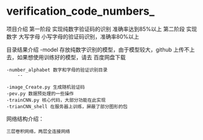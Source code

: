# verification_code_numbers_

项目介绍
    第一阶段 实现纯数字验证码的识别 准确率达到85%以上
    第二阶段 实现数字 大写字母 小写字母的验证码识别，准确率80%以上


目录结果介绍
    -model 存放纯数字识别的模型，由于模型较大，github 上传不上去，如果想使用训练好的模型，请去 百度网盘下载

    -number_alphabet 数字和字母的验证识别目录
        --

    -image_Create.py 生成随机验证码
    -pev.py 数据预处理的一些操作
    -trainCNN.py 核心代码，大部分功能在此实现
    -trianCNN_shell 在服务器上训练，屏蔽了部分图形的包


网络结构介绍：

    三层卷积网络，两层全连接网络



